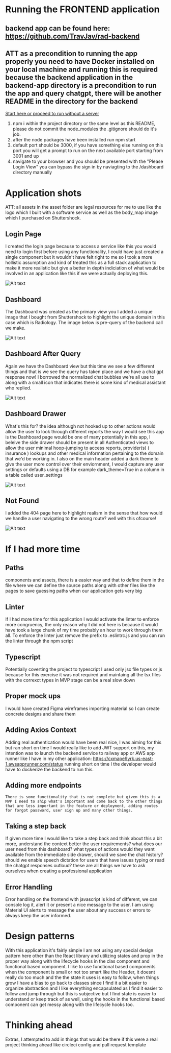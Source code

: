 # Running the FRONTEND application



## backend app can be found here: https://github.com/TravJav/rad-backend


## ATT as a precondition to running the app properly you need to have Docker installed on your local machine and running this is required because the backend application in the backend-app directory is a precondition to run the app and query chatgpt, there will be another README in the directory for the backend

[Start here or proceed to run without a server](./https://github.com/TravJav/rad-backend/blob/main/README.md)

1. npm i within the project directory or the same level as this README, please do not commit the node_modules the .gitignore should do it's job.
2. after the node packages have been installed run npm start
3. default port should be 3000, if you have something else running on this port you will get a prompt to run on the next available port starting from 3001 and up
4. navigate to your browser and you should be presented with the "Please Login View" you can bypass the sign in by naviagting to the /dashboard directory manually



# Application shots

ATT: all assets in the asset folder are legal resources for me to use like the logo which I built with a software service as well as the body_map image which I purchased on Shuttershock.

## Login Page

I created the login page because to access a service like this you would need to login first before using any functionality, I could have just created a single component but it wouldn't have felt right to me so I took a more hollistic assumption and kind of treated this as a full stack application to make it more realistic but give a better in depth indiciation of what would be involved in an application like this if we were actually deploying this.

![Alt text](./src/assets/login_snap.png "Login")


## Dashboard

The Dashboard was created as the primary view you I added a unique image that I bought from Shuttershock to highlight the unique domain in this case which is Radiology. The image below is pre-query of the backend call we make.

![Alt text](./src/assets/dashboard_empty.png "Pre Question")

## Dashboard After Query

Again we have the Dashboard view but this time we see a few different things and that is we see the query has taken place and we have a chat gpt response now! I borrowed the normalized chat bubbles we're all use to along with a small icon that indicates there is some kind of medical assistant who replied.


![Alt text](./src/assets/after_question.png "Post Question")

## Dashboard Drawer

What's this for? the idea although not hooked up to other actions would allow the user to look through different reports the way I would see this app is the Dashboard page would be one of many potentially in this app, I beleive the side drawer should be present in all Authenticated views to allow the user minimal hoop-jumping to access reports, provider(s) ( insurance ) lookups and other medical information pertaining to the domain that we'd be working in. I also on the main header added a dark theme to give the user more control over their enviornment, I would capture any user settings or defaults using a DB for example dark_theme=True in a column in a table called user_settings



![Alt text](./src/assets/side_drawer.png "Drawer on Dashboard")

## Not Found

I added the 404 page here to highlight realism in the sense that how would we handle a user navigating to the wrong route? well with this ofcourse!

![Alt text](./src/assets/not_found.png "Post Question")


# If I had more time

## Paths
 components and assets, there is a easier way and that to define them in the file where we can define the source paths along with other files like the pages to save guessing paths when our application gets very big



## Linter
If I had more time for this application I would activate the linter to enforce more congruency, the only reason why I did not here is because it would have took a large chunk of my time probably an hour to work through them all. To enforce the linter just remove the prefix to .eslintrc.js and you can run the linter through the npm script


## Typescript

Potentially coverting the project to typescript I used only jsx file types or js because for this exercise it was not required and maintaing all the tsx files with the correxct types in MVP stage can be a real slow down


## Proper mock ups

I would have created Figma wireframes importing material so I can create concrete designs and share them


## Adding Axios Context

Adding real authentication would have been real nice, I was aiming for this but ran short on time I would really like to add JWT support on this, my intention was to launch the backend service to railway app or AWS app runner like I have in my other application:  https://cxmape9yrk.us-east-1.awsapprunner.com/status running short on time I the developer would have to dockerize the backend to run this.


## Adding more endpoints

    There is some functionality that is not complete but given this is a MVP I need to ship what's important and come back to the other things that are less important in the feature or deployment, adding routes for forgot password, user sign up and many other things.


## Taking a step back

If given more time I would like to take a step back and think about this a bit more, understand the context better
the user requirements? what does our user need from this dashboard? what types of actions would they want available from the immediate side drawer, should we save the chat history? should we enable speech dictation for users that have issues typing or read the chatgpt responses outloud? these are all things we have to ask ourselves when creating a professional application


## Error Handling
 Error handling on the frontend with javascript is kind of different, we can console log it, alert it or present a nice message to the user. I am using Material UI alerts to message the user about any success or errors to always keep the user informed.


# Design patterns

With this application it's fairly simple I am not using any special design pattern here other than the React library and utilizing states and prop in the proper way along with the lifecycle hooks in the clas component and functional based component. I like to use functional based components when the component is small or not too smart like the Header, it doesnt really do too much and the the state it uses is easy to follow, when things grow I have a bias to go back to classes since I find it a bit easier to organize abstraction and I like everything encapsulated as I find it easier to follow and jump through but this is subjective but I find state is easier to understand or keep track of as well, using the hooks in the functional based component can get messy along with the lifecycle hooks too.

# Thinking ahead
Extras, I attempted to add in things that would be there if this were a real project thinking ahead like circleci config and pull request template